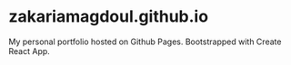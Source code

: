 # zakariamagdoul.github.io

My personal portfolio hosted on Github Pages. Bootstrapped with Create React App.